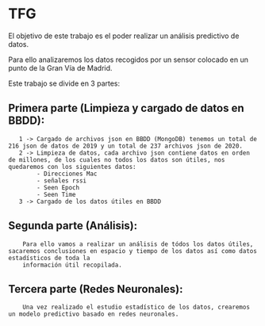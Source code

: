 # TFG
El objetivo de este trabajo es el poder realizar un análisis predictivo de datos.

Para ello analizaremos los datos recogidos por un sensor colocado en un punto de la Gran Vía de Madrid.

Este trabajo se divide en 3 partes:
## Primera parte (Limpieza y cargado de datos en BBDD):
       1 -> Cargado de archivos json en BBDD (MongoDB) tenemos un total de 216 json de datos de 2019 y un total de 237 archivos json de 2020.
       2 -> Limpieza de datos, cada archivo json contiene datos en orden de millones, de los cuales no todos los datos son útiles, nos quedaremos con los siguientes datos:
            - Direcciones Mac
            - señales rssi
            - Seen Epoch
            - Seen Time
       3 -> Cargado de los datos útiles en BBDD
              
## Segunda parte (Análisis):
        Para ello vamos a realizar un análisis de tódos los datos útiles, sacaremos conclusiones en espacio y tiempo de los datos así como datos estadísticos de toda la 
        información útil recopilada.
    
## Tercera parte (Redes Neuronales):
        Una vez realizado el estudio estadístico de los datos, crearemos un modelo predictivo basado en redes neuronales.
